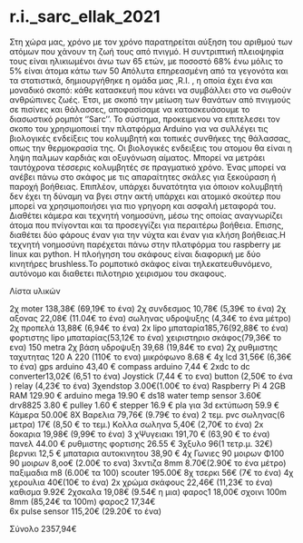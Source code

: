 # r.i._sarc_ellak_2021
Στη χώρα μας, χρόνο με τον χρόνο παρατηρείται αύξηση του αριθμού των ατόμων που χάνουν τη ζωή τους από πνιγμό. Η συντριπτική πλειοψηφία τους είναι ηλικιωμένοι άνω των 65 ετών, με ποσοστό 68% ένω μόλις το 5% είναι άτομα κάτω των 50 Απόλυτα επηρεασμένη από τα γεγονότα και τα στατιστικά, δημιουργήθηκε η ομάδα μας ,R.I. , η οποία έχει ένα και μοναδικό σκοπό: κάθε κατασκευή που κάνει να συμβάλλει στο να σωθούν ανθρώπινες ζωές. Έτσι, με σκοπό την μείωση των θανάτων από πνιγμούς σε πισίνες και θάλασσες, αποφασίσαμε να κατασκευάσουμε το διασωστικό  ρομπότ ‘’Sarc’’.
Το σύστημα, προκειμενου να επιτελεσει τον σκοπο του χρησιμοποιεί την πλατφόρμα Arduino για να συλλέγει τις βιολογικές ενδείξεις του κολυμβητή και τοπικές συνθήκες της θάλασσας, οπως την θερμοκρασία της. Οι βιολογικές ενδειξεις του ατομου θα είναι η ληψη  παλμων καρδιάς και οξυγόνωση αίματος. Μπορεί να μετράει ταυτόχρονα τέσσερις κολυμβητές σε πραγματικό χρόνο. Ένας μπορεί να ανέβει πάνω στο σκάφος με τις απαραίτητες σκάλες για ξεκούραση ή παροχή βοήθειας. Επιπλέον, υπάρχει δυνατότητα για όποιον κολυμβητή δεν έχει τη δύναμη να βγει στην ακτή υπάρχει και ατομικό σκούτερ που μπορεί να χρησιμοποιήσει για πιο γρηγορη και ασφαλή μεταφορά του.
 Διαθέτει κάμερα και τεχνητή νοημοσύνη, μέσω της οποίας αναγνωρίζει άτομα που πνίγονται και τα προσεγγίζει για περαιτέρω βοήθεια. Επισης, διαθέτει δύο φάρους έναν για την νύχτα και έναν για κλήση βοήθειας.Η τεχνητή νοημοσύνη παρέχεται πάνω στην πλατφόρμα του raspberry με linux και python.
Η πλοήγηση του σκάφους είναι διαφορική με δύο κινητήρες brushless.Το ρομποτικό σκάφος είναι τηλεκατευθυνόμενο, αυτόνομο και διαθετει πιλοτηριο χειρισμου του σκαφους.

Λίστα υλικών

2χ moter 138,38€ (69,19€ το ένα)
2χ συνδεσμος 10,78€ (5,39€ το ένα)
2χ αξονας 22,08€ (11.04€ το ένα)
σωληνας υδροψυξης (4,34€ το ένα μέτρο)
2χ προπελά 13,88€ (6,94€ το ένα)
2x lipo μπαταρία185,76(92,88€ το ένα)
φορτιστης lipo μπαταρίας(53,12€ το ένα)
χειριστηριο σκάφος(79,36€ το ενα) 150 metra
2χ βάση υδροψυξη 39,68 (19,84€ το ενα)
2χ ρυθμιστης ταχυτητας 120 Α 220 (110€ το ενα)
μικρόφωνο 8.68 €
4χ lcd  31,56€  (6,36€ το ένα)
gps arduino 43,40 €
compass arduino 7,44 €
2xdc to dc converter13,02€   (6,51 το ένα)
Joystick (7,44 € το ενα)
button (2,50€ το ένα )
relay (4,23€ το ένα)
3χendstop 3.00€(1.00€ το ένα)
Raspberry Pi 4 2GB RAM 129.90 €
arduino mega 19.90 €
ds18 water temp sensor 3.60€
drv8825 3.80 €
pulley 1.60 €
stepper 16.9 €
pla για 3d εκτύπωση  59.9 €
Κάμερα 50.00€ 
8Χ Βαρελια      79,76€  (9.79€ το ένα)
2 τεμ. pvc σωληνας(6 μετρα)   17€ (8,50 € το τεμ.) 
Κολλα σωληνα    5,40€    (2,70€ το ένα)
2x δοκαρια     19,98€ (9,99€ το ένα) 
3 χΨυγειακι  191,70 € (63,90 € το ένα)
πανελ 44.00 €
ρυθμιστης φορτισης 26.55 €
3χξυλο  96(1 τετρ.μ. 32€)  
βερνικι 12,5 €
μπαταρια αυτοκινητου  38,90 € 
4χ Γωνιες 90 μοιρων Φ100 90 μοιρων  8,οο€ (2.00€  το ενα)
3xντιζα 8mm  8.70€(2.90€ το ένα μέτρο)
παξιμαδια m8 (6.00€ τα 100)
scouter 195.00€
8χ τσερκι  56€ (7€ το ένα)
4χ χερουλια  40€(10€ το ένα) 
2x χρώμα σκάφους 22,46€ (11,23€ το ένα)
καθισμα 9.92€
2χσκαλα 19,08€ (9.54€ η μια)
φαρος1   18,00€ 
σχοινι 100m 8mm (85,24€ τα 100m)
φαρος2   17,34€   
6x pulse sensor  115,20€ (29.20€ το ένα) 

Σύνολο    2357,94€
